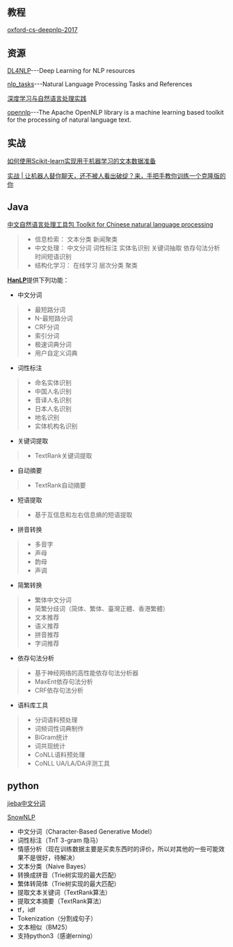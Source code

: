
## 教程
[oxford-cs-deepnlp-2017](https://github.com/oxford-cs-deepnlp-2017)

## 资源
[DL4NLP](https://github.com/andrewt3000/DL4NLP)---Deep Learning for NLP resources

[nlp_tasks](https://github.com/Kyubyong/nlp_tasks)---Natural Language Processing Tasks and References

[深度学习与自然语言处理实践](https://github.com/wxyyxc1992/DataScience-And-MachineLearning-Handbook-For-Coders/tree/master/DeepLearning-And-NLP-In-Action)

[opennlp](https://github.com/apache/opennlp)---The Apache OpenNLP library is a machine learning based toolkit for the processing of natural language text.

## 实战

[如何使用Scikit-learn实现用于机器学习的文本数据准备](http://www.infoq.com/cn/articles/prepare-text-data-machine-learning-scikit-learn?utm_source=notification_web&utm_campaign=notifications&utm_medium=link&utm_content=content_in_followed_topic)

[实战 | 让机器人替你聊天，还不被人看出破绽？来，手把手教你训练一个克隆版的你](http://blog.csdn.net/wemedia/details.html?id=43471)

## Java

[中文自然语言处理工具包 Toolkit for Chinese natural language processing](https://github.com/FudanNLP/fnlp)

> * 信息检索： 文本分类 新闻聚类
> * 中文处理： 中文分词 词性标注 实体名识别 关键词抽取 依存句法分析 时间短语识别
> * 结构化学习： 在线学习 层次分类 聚类

[**HanLP**](https://github.com/hankcs/HanLP)提供下列功能：

* 中文分词
> * 最短路分词
> * N-最短路分词
> * CRF分词
> * 索引分词
> * 极速词典分词
> * 用户自定义词典

* 词性标注
> * 命名实体识别
> * 中国人名识别
> * 音译人名识别
> * 日本人名识别
> * 地名识别
> * 实体机构名识别

* 关键词提取
> * TextRank关键词提取

* 自动摘要
>  * TextRank自动摘要

* 短语提取
>  * 基于互信息和左右信息熵的短语提取

* 拼音转换
> * 多音字
> * 声母
> * 韵母
> * 声调

* 简繁转换
> * 繁体中文分词
> * 简繁分歧词（简体、繁体、臺灣正體、香港繁體）
> * 文本推荐
> * 语义推荐
> * 拼音推荐
> * 字词推荐

* 依存句法分析
> * 基于神经网络的高性能依存句法分析器
> * MaxEnt依存句法分析
> * CRF依存句法分析

* 语料库工具
> * 分词语料预处理
> * 词频词性词典制作
> * BiGram统计
> * 词共现统计
> * CoNLL语料预处理
> * CoNLL UA/LA/DA评测工具
## python

[jieba中文分词](https://github.com/fxsjy/jieba)

[SnowNLP](https://github.com/isnowfy/snownlp)

  * 中文分词（Character-Based Generative Model）
  * 词性标注（TnT 3-gram 隐马）
  * 情感分析（现在训练数据主要是买卖东西时的评价，所以对其他的一些可能效果不是很好，待解决）
  * 文本分类（Naive Bayes）
  * 转换成拼音（Trie树实现的最大匹配）
  * 繁体转简体（Trie树实现的最大匹配）
  * 提取文本关键词（TextRank算法）
  * 提取文本摘要（TextRank算法）
  * tf，idf
  * Tokenization（分割成句子）
  * 文本相似（BM25）
  * 支持python3（感谢erning）
